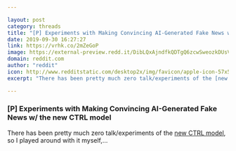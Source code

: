 ```yaml
---

layout: post
category: threads
title: "[P] Experiments with Making Convincing AI-Generated Fake News w/ the new CTRL model"
date: 2019-09-30 16:27:27
link: https://vrhk.co/2mZeGoP
image: https://external-preview.redd.it/DibLQxAjndfkQDTgQ6zcwSweozkDUsVbNm14ohUjsio.jpg?width=187&height=97.9057591623&auto=webp&s=944a521f75ae05fac8078c57112257d5d02ef105
domain: reddit.com
author: "reddit"
icon: http://www.redditstatic.com/desktop2x/img/favicon/apple-icon-57x57.png
excerpt: "There has been pretty much zero talk/experiments of the [new CTRL model](<https://github.com/salesforce/ctrl>), so I played around with it myself,..."

---
```


### [P] Experiments with Making Convincing AI-Generated Fake News w/ the new CTRL model

There has been pretty much zero talk/experiments of the [new CTRL model](<https://github.com/salesforce/ctrl>), so I played around with it myself,...